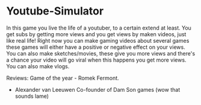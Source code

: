 # Youtube-Simulator
In this game you live the life of a youtuber, to a certain extend at least. You get subs by getting more views and you get views by maken videos, just like real life! Right now you can make gaming videos about several games these games will either have a positive or negative effect on your views. You can also make sketches/movies, these give you more views and there's a chance your video will go viral when this happens you get more views. You can also make vlogs.

Reviews: Game of the year - Romek Fermont.

- Alexander van Leeuwen Co-founder of Dam Son games (wow that sounds lame)

